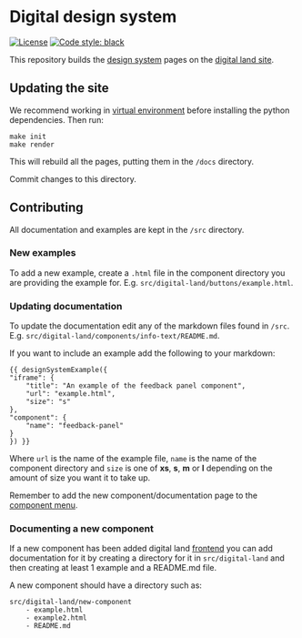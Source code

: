 # Digital design system

[![License](https://img.shields.io/github/license/mashape/apistatus.svg)](https://github.com/digital-land/brownfield-land/blob/master/LICENSE)
[![Code style: black](https://img.shields.io/badge/code%20style-black-000000.svg)](https://black.readthedocs.io/en/stable/)

This repository builds the [design system](https://digital-land.github.io/design-system/) pages on the [digital land site](https://digital-land.github.io).

## Updating the site

We recommend working in [virtual environment](http://docs.python-guide.org/en/latest/dev/virtualenvs/) before installing the python dependencies. Then run:

    make init
    make render

This will rebuild all the pages, putting them in the `/docs` directory.

Commit changes to this directory.

## Contributing

All documentation and examples are kept in the `/src` directory.

### New examples

To add a new example, create a `.html` file in the component directory you are providing the example for. E.g. `src/digital-land/buttons/example.html`.

### Updating documentation

To update the documentation edit any of the markdown files found in `/src`. E.g. `src/digital-land/components/info-text/README.md`.

If you want to include an example add the following to your markdown:

    {{ designSystemExample({
    "iframe": {
        "title": "An example of the feedback panel component",
        "url": "example.html",
        "size": "s"
    },
    "component": {
        "name": "feedback-panel"
    }
    }) }}

Where `url` is the name of the example file, `name` is the name of the component directory and `size` is one of **xs**, **s**, **m** or **l** depending on the amount of size you want it to take up.

Remember to add the new component/documentation page to the [component menu](templates/design-system/menus/components.html).

### Documenting a new component

If a new component has been added digital land [frontend](https://digital-land.github.io/frontend/) you can add documentation for it by creating a directory for it in `src/digital-land` and then creating at least 1 example and a README.md file.

A new component should have a directory such as:

    src/digital-land/new-component
        - example.html
        - example2.html
        - README.md
